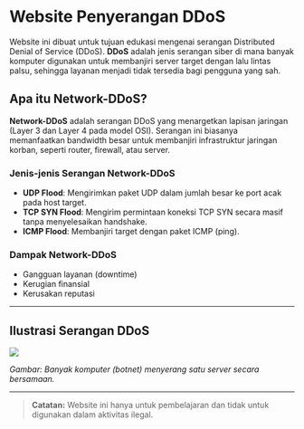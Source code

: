 # Website Penyerangan DDoS

Website ini dibuat untuk tujuan edukasi mengenai serangan Distributed Denial of Service (DDoS). **DDoS** adalah jenis serangan siber di mana banyak komputer digunakan untuk membanjiri server target dengan lalu lintas palsu, sehingga layanan menjadi tidak tersedia bagi pengguna yang sah.

## Apa itu Network-DDoS?

**Network-DDoS** adalah serangan DDoS yang menargetkan lapisan jaringan (Layer 3 dan Layer 4 pada model OSI). Serangan ini biasanya memanfaatkan bandwidth besar untuk membanjiri infrastruktur jaringan korban, seperti router, firewall, atau server.

### Jenis-jenis Serangan Network-DDoS

- **UDP Flood**: Mengirimkan paket UDP dalam jumlah besar ke port acak pada host target.
- **TCP SYN Flood**: Mengirim permintaan koneksi TCP SYN secara masif tanpa menyelesaikan handshake.
- **ICMP Flood**: Membanjiri target dengan paket ICMP (ping).

### Dampak Network-DDoS

- Gangguan layanan (downtime)
- Kerugian finansial
- Kerusakan reputasi

---

## Ilustrasi Serangan DDoS

<img src ="https://csirt.bpbatam.go.id/storage/post-image/pSnnPDx0gB4Jhz2txvKfLQ2uqHj8M4hNEbQzhb7k.png">

*Gambar: Banyak komputer (botnet) menyerang satu server secara bersamaan.*

---

> **Catatan:** Website ini hanya untuk pembelajaran dan tidak untuk digunakan dalam aktivitas ilegal.
